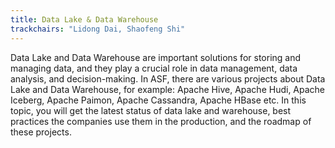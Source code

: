 ```yaml
---
title: Data Lake & Data Warehouse
trackchairs: "Lidong Dai, Shaofeng Shi"
---
```


Data Lake and Data Warehouse are important solutions for storing and managing data, and they play a crucial role in data management, data analysis, and decision-making.
In ASF, there are various projects about Data Lake and Data Warehouse, for example:
Apache Hive, Apache Hudi, Apache Iceberg, Apache Paimon, Apache Cassandra, Apache HBase etc.
In this topic, you will get the latest status of data lake and warehouse, best practices the companies use them in the production, and the roadmap of these projects.
